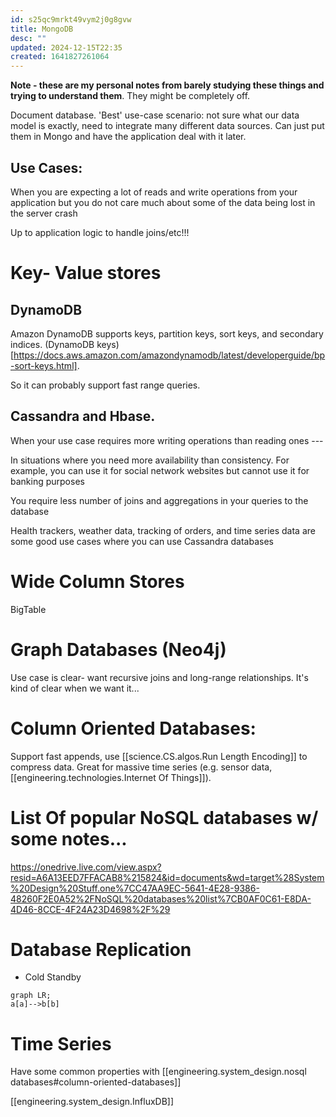 ```yaml
---
id: s25qc9mrkt49vym2j0g8gvw
title: MongoDB
desc: ""
updated: 2024-12-15T22:35
created: 1641827261064
---
```

**Note - these are my personal notes from barely studying these things and trying to understand them**. They might be completely off.

Document database. 'Best' use-case scenario: not sure what our data model is exactly, need to integrate many different data sources. Can just put them in Mongo and have the application deal with
it later.

## Use Cases:

When you are expecting a lot of reads and write operations from your application but you do not care much about some of the data being lost in the server crash 

Up to application logic to handle joins/etc!!! 

# Key- Value stores

## DynamoDB

Amazon DynamoDB supports keys, partition keys, sort keys, and secondary indices.
(DynamoDB keys)[https://docs.aws.amazon.com/amazondynamodb/latest/developerguide/bp-sort-keys.html].

So it can probably support fast range queries.

## Cassandra and Hbase.

When your use case requires more writing operations than reading ones ---  

In situations where you need more availability than consistency. For example, you can use it for social network websites but cannot use it for banking purposes 

You require less number of joins and aggregations in your queries to the database 

Health trackers, weather data, tracking of orders, and time series data are some good use cases where you can use Cassandra databases 

# Wide Column Stores

 BigTable

# Graph Databases (Neo4j)

Use case is clear- want recursive joins and long-range relationships.
It's kind of clear when we want it...

# Column Oriented Databases:

Support fast appends, use [[science.CS.algos.Run Length Encoding]] to compress data. Great for massive time series (e.g. sensor data, [[engineering.technologies.Internet Of Things]]).

# List Of popular NoSQL databases w/ some notes...

<https://onedrive.live.com/view.aspx?resid=A6A13EED7FFACAB8%215824&id=documents&wd=target%28System%20Design%20Stuff.one%7CC47AA9EC-5641-4E28-9386-48260F2E0A52%2FNoSQL%20databases%20list%7CB0AF0C61-E8DA-4D46-8CCE-4F24A23D4698%2F%29>

# Database Replication

- Cold Standby 

```{mermaid}
graph LR;
a[a]-->b[b]

```

# Time Series

Have some common properties with [[engineering.system_design.nosql databases#column-oriented-databases]]

[[engineering.system_design.InfluxDB]]


